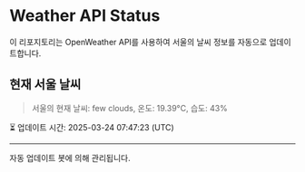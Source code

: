 
# Weather API Status

이 리포지토리는 OpenWeather API를 사용하여 서울의 날씨 정보를 자동으로 업데이트합니다.

## 현재 서울 날씨
> 서울의 현재 날씨: few clouds, 온도: 19.39°C, 습도: 43%

⏳ 업데이트 시간: 2025-03-24 07:47:23 (UTC)

---
자동 업데이트 봇에 의해 관리됩니다.
